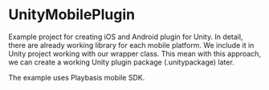 # UnityMobilePlugin

Example project for creating iOS and Android plugin for Unity.
In detail, there are already working library for each mobile platform. We include it in Unity project working with our wrapper class.
This mean with this approach, we can create a working Unity plugin package (.unitypackage) later.

The example uses Playbasis mobile SDK.
